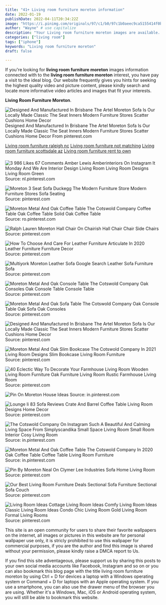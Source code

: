 ```yaml
---
title: "41+ Living room furniture moreton information"
date: 2022-01-19
publishDate: 2022-04-11T20:34:22Z
image: "https://i.pinimg.com/originals/97/c1/b0/97c1b0aeec9ca5155414f0bf06f7e22b.png"
author: "Wayne" # use capitalize
description: "Your Living room furniture moreton images are available. Living room furniture moreton are a topic that is being searched for and liked by netizens today. You can Find and Download the Living room furniture moreton files here. Find and Download all free images."
categories: ["living room"]
tags: ["iphone"]
keywords: "Living room furniture moreton"
draft: false

---
```


If you're looking for **living room furniture moreton** images information connected with to the **living room furniture moreton** interest, you have pay a visit to the ideal  blog.  Our website frequently  gives you  hints  for seeking  the highest  quality video and picture  content, please kindly search and locate more informative video articles and images  that fit your interests.

**Living Room Furniture Moreton**. 

![Designed And Manufactured In Brisbane The Artel Moreton Sofa Is Our Locally Made Classic The Seat Inners Modern Furniture Stores Scatter Cushions Home Decor](https://i.pinimg.com/originals/e8/cf/da/e8cfda8d7aa0c38560e4cc28aa2af005.jpg "Designed And Manufactured In Brisbane The Artel Moreton Sofa Is Our Locally Made Classic The Seat Inners Modern Furniture Stores Scatter Cushions Home Decor")
Designed And Manufactured In Brisbane The Artel Moreton Sofa Is Our Locally Made Classic The Seat Inners Modern Furniture Stores Scatter Cushions Home Decor From pinterest.com

[Living room furniture raleigh nc](/living-room-furniture-raleigh-nc/)
[Living room furniture not matching](/living-room-furniture-not-matching/)
[Living room furniture scottsdale az](/living-room-furniture-scottsdale-az/)
[Living room furniture rent to own](/living-room-furniture-rent-to-own/)



### 

 


![3 986 Likes 67 Comments Amber Lewis Amberinteriors On Instagram It Monday And We Are Interior Design Living Room Living Room Designs Living Room Green](https://i.pinimg.com/originals/ce/8b/5b/ce8b5b6d8a3255fd63c2e86c0792ddbd.jpg "3 986 Likes 67 Comments Amber Lewis Amberinteriors On Instagram It Monday And We Are Interior Design Living Room Living Room Designs Living Room Green")
Source: nl.pinterest.com

 

![Moreton 3 Seat Sofa Duckegg The Modern Furniture Store Modern Furniture Stores Sofa Seating](https://i.pinimg.com/originals/52/5a/4c/525a4cd8c3b8e18577835f8e5c647b6d.jpg "Moreton 3 Seat Sofa Duckegg The Modern Furniture Store Modern Furniture Stores Sofa Seating")
Source: pinterest.com

 

![Moreton Metal And Oak Coffee Table The Cotswold Company Coffee Table Oak Coffee Table Solid Oak Coffee Table](https://i.pinimg.com/originals/2e/c5/e6/2ec5e679f3ea18208cde8e318991a23c.png "Moreton Metal And Oak Coffee Table The Cotswold Company Coffee Table Oak Coffee Table Solid Oak Coffee Table")
Source: ro.pinterest.com

 

![Ralph Lauren Moreton Hall Chair On Chairish Hall Chair Chair Side Chairs](https://i.pinimg.com/originals/39/e8/d6/39e8d6cf775c9df78466503bf8662fcf.jpg "Ralph Lauren Moreton Hall Chair On Chairish Hall Chair Chair Side Chairs")
Source: pinterest.com

 

![How To Choose And Care For Leather Furniture Articulate In 2020 Leather Furniture Furniture Decor](https://i.pinimg.com/originals/37/1d/fc/371dfc26c5e6b195ee0f611d48a6656c.jpg "How To Choose And Care For Leather Furniture Articulate In 2020 Leather Furniture Furniture Decor")
Source: pinterest.com

 

![Multiyork Moreton Leather Sofa Google Search Leather Sofa Furniture Sofa](https://i.pinimg.com/originals/0d/3a/f8/0d3af834d057a21e943b7be43db5015a.jpg "Multiyork Moreton Leather Sofa Google Search Leather Sofa Furniture Sofa")
Source: pinterest.com

 

![Moreton Metal And Oak Console Table The Cotswold Company Oak Consoles Oak Console Table Console Table](https://i.pinimg.com/originals/39/da/f5/39daf570de07fee986915f0b4458b26d.png "Moreton Metal And Oak Console Table The Cotswold Company Oak Consoles Oak Console Table Console Table")
Source: pinterest.com

 

![Moreton Metal And Oak Sofa Table The Cotswold Company Oak Console Table Oak Sofa Oak Consoles](https://i.pinimg.com/564x/55/70/07/5570078e045e3953b916a3113dfbc051.jpg "Moreton Metal And Oak Sofa Table The Cotswold Company Oak Console Table Oak Sofa Oak Consoles")
Source: pinterest.com

 

![Designed And Manufactured In Brisbane The Artel Moreton Sofa Is Our Locally Made Classic The Seat Inners Modern Furniture Stores Scatter Cushions Home Decor](https://i.pinimg.com/originals/e8/cf/da/e8cfda8d7aa0c38560e4cc28aa2af005.jpg "Designed And Manufactured In Brisbane The Artel Moreton Sofa Is Our Locally Made Classic The Seat Inners Modern Furniture Stores Scatter Cushions Home Decor")
Source: pinterest.com

 

![Moreton Metal And Oak Slim Bookcase The Cotswold Company In 2021 Living Room Designs Slim Bookcase Living Room Furniture](https://i.pinimg.com/564x/0a/c3/53/0ac3537c8eb81fda5677708bc6e45863.jpg "Moreton Metal And Oak Slim Bookcase The Cotswold Company In 2021 Living Room Designs Slim Bookcase Living Room Furniture")
Source: pinterest.com

 

![40 Eclectic Way To Decorate Your Farmhouse Living Room Wooden Living Room Furniture Oak Furniture Living Room Rustic Farmhouse Living Room](https://i.pinimg.com/736x/05/80/98/0580987d5af9dbc08ac64920c0a45799.jpg "40 Eclectic Way To Decorate Your Farmhouse Living Room Wooden Living Room Furniture Oak Furniture Living Room Rustic Farmhouse Living Room")
Source: pinterest.com

 

![Pin On Moreton House Ideas](https://i.pinimg.com/originals/32/d4/67/32d46728fedc5fd05bb5312fbc6e7288.jpg "Pin On Moreton House Ideas")
Source: in.pinterest.com

 

![Lounge Ii 83 Sofa Reviews Crate And Barrel Coffee Table Living Room Designs Home Decor](https://i.pinimg.com/originals/5e/a6/c0/5ea6c08d5bf11437446d087ce539f2aa.jpg "Lounge Ii 83 Sofa Reviews Crate And Barrel Coffee Table Living Room Designs Home Decor")
Source: pinterest.com

 

![The Cotswold Company On Instagram Such A Beautiful And Calming Living Space From Simplyscandika Small Space Living Room Small Room Interior Cosy Living Room](https://i.pinimg.com/originals/94/27/a9/9427a93f01cce95c6b62e8a4b5ef61b3.jpg "The Cotswold Company On Instagram Such A Beautiful And Calming Living Space From Simplyscandika Small Space Living Room Small Room Interior Cosy Living Room")
Source: in.pinterest.com

 

![Moreton Metal And Oak Coffee Table The Cotswold Company In 2020 Oak Coffee Table Coffee Table Living Room Furniture](https://i.pinimg.com/564x/fd/55/59/fd55597c1e2194288f50704462d7dd67.jpg "Moreton Metal And Oak Coffee Table The Cotswold Company In 2020 Oak Coffee Table Coffee Table Living Room Furniture")
Source: in.pinterest.com

 

![Pin By Moreton Neal On Clymer Lee Industries Sofa Home Living Room](https://i.pinimg.com/736x/90/ad/a8/90ada8d0b39413042b44dd7705681388.jpg "Pin By Moreton Neal On Clymer Lee Industries Sofa Home Living Room")
Source: pinterest.com

 

![Our Best Living Room Furniture Deals Sectional Sofa Furniture Sectional Sofa Couch](https://i.pinimg.com/originals/7c/fa/fc/7cfafc03b4a36f270c05467ae145d12e.jpg "Our Best Living Room Furniture Deals Sectional Sofa Furniture Sectional Sofa Couch")
Source: pinterest.com

 

![Living Room Ideas Cottage Living Room Ideas Comfy Living Room Ideas Classic Living Room Ideas Condo Chic Living Room Gold Living Room Formal Living Rooms](https://i.pinimg.com/originals/97/c1/b0/97c1b0aeec9ca5155414f0bf06f7e22b.png "Living Room Ideas Cottage Living Room Ideas Comfy Living Room Ideas Classic Living Room Ideas Condo Chic Living Room Gold Living Room Formal Living Rooms")
Source: pinterest.com

 

This site is an open community for users to share their favorite wallpapers on the internet, all images or pictures in this website are for personal wallpaper use only, it is stricly prohibited to use this wallpaper for commercial purposes, if you are the author and find this image is shared without your permission, please kindly raise a DMCA report to Us.

If you find this site adventageous, please support us by sharing this posts to your own social media accounts like Facebook, Instagram and so on or you can also bookmark this blog page with the title living room furniture moreton by using Ctrl + D for devices a laptop with a Windows operating system or Command + D for laptops with an Apple operating system. If you use a smartphone, you can also use the drawer menu of the browser you are using. Whether it's a Windows, Mac, iOS or Android operating system, you will still be able to bookmark this website.
